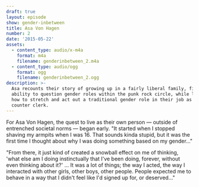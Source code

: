 ```yaml
---
draft: true
layout: episode
show: gender-inbetween
title: Asa Von Hagen
number: 2
date: '2015-05-22'
assets:
  - content_type: audio/x-m4a
    format: m4a
    filename: genderinbetween_2.m4a
  - content_type: audio/ogg
    format: ogg
    filename: genderinbetween_2.ogg
description: >-
  Asa recounts their story of growing up in a fairly liberal family, finding the
  ability to question gender roles within the punk rock circle, while learning
  how to stretch and act out a traditional gender role in their job as a makeup
  counter clerk.
---
```

For Asa Von Hagen, the quest to live as their own person &mdash; outside of entrenched societal norms &mdash; began early. "It started when I stopped shaving my armpits when I was 16. That sounds kinda stupid, but it was the first time I thought about why I was doing something based on my gender..."

"From there, it just kind of created a snowball effect on me of thinking, 'what else am I doing instinctually that I've been doing, forever, without even thinking about it?' ... It was a lot of things; the way I acted, the way I interacted with other girls, other boys, other people. People expected me to behave in a way that I didn't feel like I'd signed up for, or deserved..."